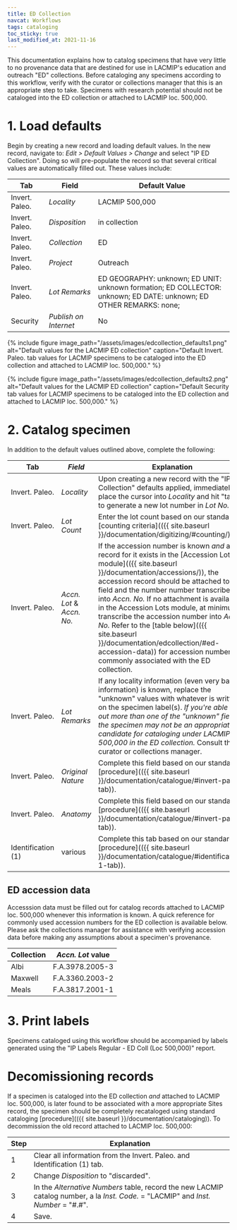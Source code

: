 ```yaml
---
title: ED Collection
navcat: Workflows
tags: cataloging
toc_sticky: true
last_modified_at: 2021-11-16
---
```


This documentation explains how to catalog specimens that have very little to no provenance data that are destined for use in LACMIP's education and outreach "ED" collections. Before cataloging any specimens according to this workflow, verify with the curator or collections manager that this is an appropriate step to take. Specimens with research potential should not be cataloged into the ED collection or attached to LACMIP loc. 500,000.

# 1. Load defaults
Begin by creating a new record and loading default values. In the new record, navigate to: _Edit > Default Values > Change_ and select "IP ED Collection". Doing so will pre-populate the record so that several critical values are automatically filled out. These values include:

  Tab | Field | Default Value
  --- | --- | ---
   Invert. Paleo. | _Locality_ | LACMIP 500,000
   Invert. Paleo. | _Disposition_ | in collection
   Invert. Paleo. | _Collection_ | ED
   Invert. Paleo. | _Project_ | Outreach
   Invert. Paleo. | _Lot Remarks_ | ED GEOGRAPHY: unknown; ED UNIT: unknown formation; ED COLLECTOR: unknown; ED DATE: unknown; ED OTHER REMARKS: none;
   Security | _Publish on Internet_ | No

{% include figure image_path="/assets/images/edcollection_defaults1.png" alt="Default values for the LACMIP ED collection" caption="Default Invert. Paleo. tab values for LACMIP specimens to be cataloged into the ED collection and attached to LACMIP loc. 500,000." %}

{% include figure image_path="/assets/images/edcollection_defaults2.png" alt="Default values for the LACMIP ED collection" caption="Default Security tab values for LACMIP specimens to be cataloged into the ED collection and attached to LACMIP loc. 500,000." %}

# 2. Catalog specimen

In addition to the default values outlined above, complete the following:

Tab | _Field_ | Explanation
  --- | --- | ---
   Invert. Paleo. | _Locality_ | Upon creating a new record with the "IP ED Collection" defaults applied, immediately place the cursor into _Locality_ and hit "tab" to generate a new lot number in _Lot No._
   Invert. Paleo. | _Lot Count_ | Enter the lot count based on our standard [counting criteria](({{ site.baseurl }}/documentation/digitizing/#counting/)).
   Invert. Paleo. | _Accn. Lot_ & _Accn. No._ | If the accession number is known _and_ a record for it exists in the [Accession Lots module](({{ site.baseurl }}/documentation/accessions/)), the accession record should be attached to this field and the number number transcribed into _Accn. No._ If no attachment is available in the Accession Lots module, at minimum, transcribe the accession number into _Accn. No._ Refer to the [table below](({{ site.baseurl }}/documentation/edcollection/#ed-accession-data)) for accession numbers commonly associated with the ED collection.
   Invert. Paleo. | _Lot Remarks_ | If any locality information (even very basic information) is known, replace the "unknown" values with whatever is written on the specimen label(s). *If you're able to fill out more than one of the "unknown" fields, the specimen may not be an appropriate candidate for cataloging under LACMIP loc. 500,000 in the ED collection.* Consult the curator or collections manager.
   Invert. Paleo. | _Original Nature_ | Complete this field based on our standard [procedure](({{ site.baseurl }}/documentation/catalogue/#invert-paleo-tab)).
   Invert. Paleo. | _Anatomy_ | Complete this field based on our standard [procedure](({{ site.baseurl }}/documentation/catalogue/#invert-paleo-tab)).
   Identification (1) | various | Complete this tab based on our standard [procedure](({{ site.baseurl }}/documentation/catalogue/#identification-1-tab)).
   
## ED accession data
Accesssion data must be filled out for catalog records attached to LACMIP loc. 500,000 whenever this information is known. A quick reference for commonly used accession numbers for the ED collection is available below. Please ask the collections manager for assistance with verifying accession data before making any assumptions about a specimen's provenance.

Collection | _Accn. Lot_ value
  --- | ---
  Albi | F.A.3978.2005-3
  Maxwell | F.A.3360.2003-2
  Meals | F.A.3817.2001-1
  
# 3. Print labels
Specimens cataloged using this workflow should be accompanied by labels generated using the "IP Labels Regular - ED Coll (Loc 500,000)" report.

# Decomissioning records
If a specimen is cataloged into the ED collection _and_ attached to LACMIP loc. 500,000, is later found to be associated with a more appropriate Sites record, the specimen should be completely recataloged using standard cataloging [procedure](({{ site.baseurl }}/documentation/cataloging)). To decommission the old record attached to LACMIP loc. 500,000:

  Step | Explanation
  --- | ---
  1 | Clear all information from the Invert. Paleo. and Identification (1) tab.
  2 | Change _Disposition_ to "discarded".
  3 | In the _Alternative Numbers_ table, record the new LACMIP catalog number, a la _Inst. Code._ = "LACMIP" and _Inst. Number_ = "#.#".
  4 | Save.


